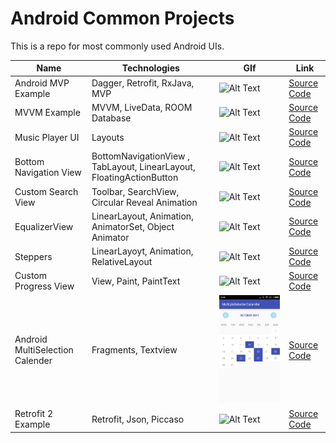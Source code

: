 # Android Common Projects
This is a repo for most commonly used Android UIs.


| Name       | Technologies | GIf | Link | 
| ------------- | --------------- | ------------- |------------|
| Android MVP Example  | Dagger, Retrofit, RxJava, MVP| ![Alt Text](https://firebasestorage.googleapis.com/v0/b/cybrillatest-ad60b.appspot.com/o/ezgif.com-optimize.gif?alt=media&token=302e61c2-0a55-476e-b48c-c44fdf93e869) |[Source Code](https://github.com/Shijocs007/Android-MVP-DAGGER-RETROFIT-RxJAVA-Example) |
| MVVM Example  | MVVM, LiveData, ROOM Database| ![Alt Text](https://firebasestorage.googleapis.com/v0/b/cybrillatest-ad60b.appspot.com/o/ezgif.com-video-to-gif%20(4).gif?alt=media&token=2b6b6577-add9-4fcb-9bfa-087eda27d967) |[Source Code](https://github.com/Shijocs007/MVVM-ROOM-LIVEDATA) |
| Music Player UI  | Layouts| ![Alt Text](https://firebasestorage.googleapis.com/v0/b/cybrillatest-ad60b.appspot.com/o/musicui.gif?alt=media&token=0f8ca890-3832-4831-b8bc-b2e3160af0c7) |[Source Code](https://github.com/Shijocs007/Music-player-UI/tree/master) |
| Bottom Navigation View  | BottomNavigationView , TabLayout, LinearLayout,  FloatingActionButton| ![Alt Text](https://firebasestorage.googleapis.com/v0/b/cybrillatest-ad60b.appspot.com/o/ezgif.com-video-to-gif%20(1).gif?alt=media&token=cd840c4d-73c6-4dcf-b1e2-f81c74d5b839) |[Source Code](https://github.com/Shijocs007/BottomNavigation/) |
| Custom Search View  | Toolbar, SearchView, Circular Reveal Animation | ![Alt Text](https://firebasestorage.googleapis.com/v0/b/cybrillatest-ad60b.appspot.com/o/customsearchgif.gif?alt=media&token=de306ac5-8cb1-48a7-b83e-f5afac81e4b3) |[Source Code](https://github.com/Shijocs007/CustomSearchView/tree/master) |
| EqualizerView | LinearLayout, Animation, AnimatorSet, Object Animator | ![Alt Text](https://firebasestorage.googleapis.com/v0/b/cybrillatest-ad60b.appspot.com/o/equalizeview.gif?alt=media&token=3d20081b-6e4e-46d1-acc7-b48b3ba4257d) |[Source Code](https://github.com/Shijocs007/EqualizerView) |
| Steppers | LinearLayoyt, Animation, RelativeLayout | ![Alt Text](https://firebasestorage.googleapis.com/v0/b/cybrillatest-ad60b.appspot.com/o/steppers2.gif?alt=media&token=ddb7d858-0f4b-4c55-9eae-5adb6c768ae9) |[Source Code](https://github.com/Shijocs007/Steppers) |
| Custom Progress View | View, Paint, PaintText| ![Alt Text](https://firebasestorage.googleapis.com/v0/b/cybrillatest-ad60b.appspot.com/o/cpvgif.gif?alt=media&token=03484771-4b41-4de9-a7cb-3124e8552d1e) |[Source Code](https://github.com/Shijocs007/CircularProgress) |
| Android MultiSelection Calender | Fragments, Textview| ![Alt Text](https://github.com/Shijocs007/AndroidMultiSelectionCalander/blob/master/screenshot/horizonal.png) |[Source Code](https://github.com/Shijocs007/AndroidMultiSelectionCalander) |
| Retrofit 2 Example | Retrofit, Json, Piccaso| ![Alt Text](https://firebasestorage.googleapis.com/v0/b/cybrillatest-ad60b.appspot.com/o/ezgif.com-video-to-gif%20(2).gif?alt=media&token=8c48546d-f158-4adb-addf-30eb1cadf0fd) |[Source Code](https://github.com/Shijocs007/Retrofit2) |


